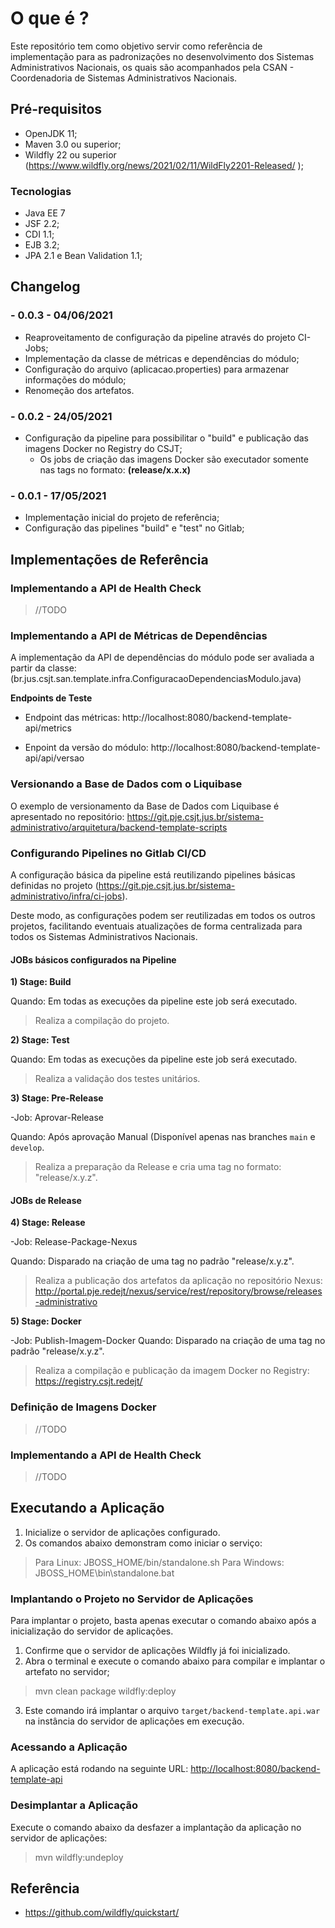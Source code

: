 # O que é ?
Este repositório tem como objetivo servir como referência de implementação para as padronizações no desenvolvimento dos Sistemas Administrativos Nacionais, os quais são acompanhados pela CSAN - Coordenadoria de Sistemas Administrativos Nacionais.

## Pré-requisitos

* OpenJDK 11;
* Maven 3.0 ou superior;
* Wildfly 22 ou superior (https://www.wildfly.org/news/2021/02/11/WildFly2201-Released/ );

### Tecnologias 

* Java EE 7 
* JSF 2.2;
* CDI 1.1;
* EJB 3.2;
* JPA 2.1 e Bean Validation 1.1;

## Changelog

### - 0.0.3 - 04/06/2021
- Reaproveitamento de configuração da pipeline através do projeto CI-Jobs;
- Implementação da classe de métricas e dependências do módulo;
- Configuração do arquivo (aplicacao.properties) para armazenar informações do módulo;
- Renomeção dos artefatos.

### - 0.0.2 - 24/05/2021
- Configuração da pipeline para possibilitar o "build" e publicação das imagens Docker no Registry do CSJT;
	- Os jobs de criação das imagens Docker são executador somente nas tags no formato: **(release/x.x.x)**

### - 0.0.1 - 17/05/2021
 - Implementação inicial do projeto de referência;
 - Configuração das pipelines "build" e "test" no Gitlab;

## Implementações de Referência

### Implementando a API de Health Check
> //TODO

### Implementando a API de Métricas de Dependências

A implementação da API de dependências do módulo pode ser avaliada a partir da classe: (br.jus.csjt.san.template.infra.ConfiguracaoDependenciasModulo.java)

**Endpoints de Teste**

* Endpoint das métricas: http://localhost:8080/backend-template-api/metrics

* Enpoint da versão do módulo: http://localhost:8080/backend-template-api/api/versao

### Versionando a Base de Dados com o Liquibase
O exemplo de versionamento da Base de Dados com Liquibase é apresentado no repositório: https://git.pje.csjt.jus.br/sistema-administrativo/arquitetura/backend-template-scripts

### Configurando Pipelines no Gitlab CI/CD

A configuração básica da pipeline está reutilizando pipelines básicas definidas no projeto (https://git.pje.csjt.jus.br/sistema-administrativo/infra/ci-jobs).

Deste modo, as configurações podem ser reutilizadas em todos os outros projetos, facilitando eventuais atualizações de forma centralizada para todos os Sistemas Administrativos Nacionais.

#### JOBs básicos configurados na Pipeline

**1) Stage: Build**

Quando: Em todas as execuções da pipeline este job será executado.

> Realiza a compilação do projeto.

**2) Stage: Test**

Quando: Em todas as execuções da pipeline este job será executado.

> Realiza a validação dos testes unitários.  

**3) Stage: Pre-Release**

-Job: Aprovar-Release

Quando: Após aprovação Manual (Disponível apenas nas branches `main` e `develop`.

> Realiza a preparação da Release e cria uma tag no formato: "release/x.y.z".
 
#### JOBs de Release

**4) Stage: Release**

-Job: Release-Package-Nexus

Quando: Disparado na criação de uma tag no padrão "release/x.y.z".
> Realiza a publicação dos artefatos da aplicação no repositório Nexus: http://portal.pje.redejt/nexus/service/rest/repository/browse/releases-administrativo

**5) Stage: Docker**

-Job: Publish-Imagem-Docker
Quando: Disparado na criação de uma tag no padrão "release/x.y.z".
> Realiza a compilação e publicação da imagem Docker no Registry: https://registry.csjt.redejt/

### Definição de Imagens Docker
> //TODO

### Implementando a API de Health Check
> //TODO

## Executando a Aplicação

1. Inicialize o servidor de aplicações configurado.
2. Os comandos abaixo demonstram como iniciar o serviço:

> Para Linux: JBOSS_HOME/bin/standalone.sh
> Para Windows: JBOSS_HOME\bin\standalone.bat

### Implantando o Projeto no Servidor de Aplicações

Para implantar o projeto, basta apenas executar o comando abaixo após a inicialização do servidor de aplicações.

1. Confirme que o servidor de aplicações Wildfly já foi inicializado.
2. Abra o terminal e execute o comando abaixo para compilar e implantar o artefato no servidor;

> mvn clean package wildfly:deploy 

3. Este comando irá implantar o arquivo `target/backend-template.api.war` na instância do servidor de aplicações em execução.

### Acessando a Aplicação
  
A aplicação está rodando na seguinte URL:  <http://localhost:8080/backend-template-api>

### Desimplantar a Aplicação

Execute o comando abaixo da desfazer a implantação da aplicação no servidor de aplicações:  
  
> mvn wildfly:undeploy

## Referência
* https://github.com/wildfly/quickstart/
